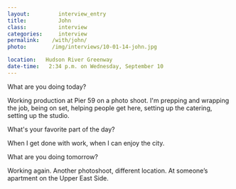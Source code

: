 ```yaml
---
layout:         interview_entry
title:          John
class:          interview
categories:     interview
permalink:    /with/john/
photo:        /img/interviews/10-01-14-john.jpg

location:   Hudson River Greenway
date-time:   2:34 p.m. on Wednesday, September 10
---
```


<p class="question">What are you doing today?</p>
<p>Working production at Pier 59 on a photo shoot. I'm prepping and wrapping the job, being on set, helping people get here, setting up the catering, setting up the studio.</p>

<p class="question">What's your favorite part of the day?</p>
<p>When I get done with work, when I can enjoy the city. </p>

<p class="question">What are you doing tomorrow?</p>
<p>Working again. Another photoshoot, different location. At someone’s apartment on the Upper East Side.</p>